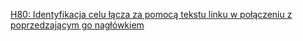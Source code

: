 [H80: Identyfikacja celu łącza za pomocą tekstu linku w połączeniu z poprzedzającym go nagłówkiem](https://www.w3.org/WAI/WCAG21/Techniques/html/H80.html)
